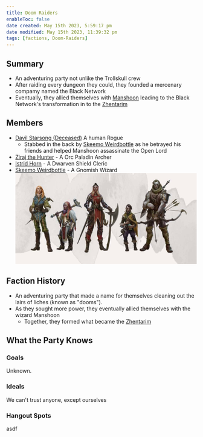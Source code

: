 ```yaml
---
title: Doom Raiders
enableToc: false
date created: May 15th 2023, 5:59:17 pm
date modified: May 15th 2023, 11:39:32 pm
tags: [factions, Doom-Raiders]
---
```

## Summary
- An adventuring party not unlike the Trollskull crew
- After raiding every dungeon they could, they founded a mercenary compamy named the Black Network
- Eventually, they allied themselves with [Manshoon](../NPCs/Manshoon.md) leading to the Black Network's transformation in to the [Zhentarim](Zhentarim.md)

## Members
- [Davil Starsong (Deceased)](../NPCs/Davil%20Starsong%20(Deceased).md) A human Rogue
	- Stabbed in the back by [Skeemo Weirdbottle](../NPCs/Skeemo%20Weirdbottle.md) as he betrayed his friends and helped Manshoon assassinate the Open Lord
- [Ziraj the Hunter](../NPCs/Ziraj%20the%20Hunter.md) - A Orc Paladin Archer
- [Istrid Horn](../NPCs/Istrid%20Horn.md) - A Dwarven Shield Cleric
- [Skeemo Weirdbottle](../NPCs/Skeemo%20Weirdbottle.md) - A Gnomish Wizard
![](attachments/Pasted%20image%2020230515222747.png)
## Faction History
- An adventuring party that made a name for themselves cleaning out the lairs of liches (known as "dooms").
- As they sought more power, they eventually allied themselves with the wizard Manshoon
	- Together, they formed what became the [Zhentarim](Zhentarim.md)

## What the Party Knows
### Goals
Unknown.
### Ideals
We can't trust anyone, except ourselves
### Hangout Spots
asdf

